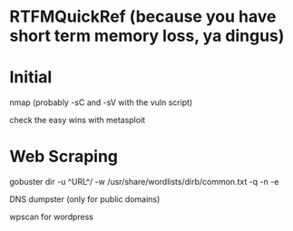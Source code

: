 # RTFMQuickRef (because you have short term memory loss, ya dingus)

# Initial

nmap (probably -sC and -sV with the vuln script)

check the easy wins with metasploit



# Web Scraping
gobuster dir -u ^URL^/ -w /usr/share/wordlists/dirb/common.txt -q -n -e

DNS dumpster (only for public domains)

wpscan for wordpress


